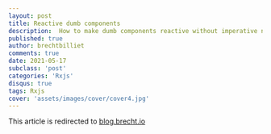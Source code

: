 ```yaml
---
layout: post
title: Reactive dumb components
description:  How to make dumb components reactive without imperative ngOnChanges programming
published: true
author: brechtbilliet
comments: true
date: 2021-05-17
subclass: 'post'
categories: 'Rxjs'
disqus: true
tags: Rxjs
cover: 'assets/images/cover/cover4.jpg'
---
```


This article is redirected to [blog.brecht.io](https://blog.brecht.io)
